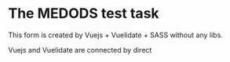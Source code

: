 # The MEDODS test task
This form is created by Vuejs + Vuelidate + SASS without any libs.

Vuejs and Vuelidate are connected by direct <script> including. SASS is installed via npm.

For local installation SASS use "npm install".

To compile a SASS style file use "npm run build".

[Result page](https://nirall.github.io/MEDODS_form/src/index.html)
